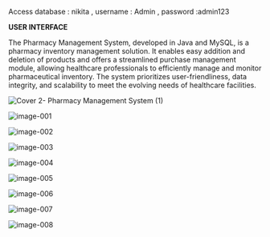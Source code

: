 Access database : nikita , username : Admin , password :admin123

**USER INTERFACE**

The Pharmacy Management System, developed in Java and MySQL, is a pharmacy inventory management solution. It enables easy addition and deletion of products and offers a streamlined purchase management module, allowing healthcare professionals to efficiently manage and monitor pharmaceutical inventory. The system prioritizes user-friendliness, data integrity, and scalability to meet the evolving needs of healthcare facilities.

![Cover 2- Pharmacy Management System (1)](https://github.com/nikisambari/medical-mgt-system/assets/51022485/889f368d-497c-4dd4-b784-b3b6a75d037d)

![image-001](https://github.com/nikisambari/medical-mgt-system/assets/51022485/7e35b89e-923b-4708-b698-11bdc677dd14)

![image-002](https://github.com/nikisambari/medical-mgt-system/assets/51022485/de391a9a-1cab-4b37-9c57-b1b53d7d0748)

![image-003](https://github.com/nikisambari/medical-mgt-system/assets/51022485/b00ad063-23d7-4c49-825d-aec73bd0d6c5)

![image-004](https://github.com/nikisambari/medical-mgt-system/assets/51022485/e7a554d0-7f8e-442e-963d-e65d981d752d)

![image-005](https://github.com/nikisambari/medical-mgt-system/assets/51022485/5e48f5c5-83ce-45a8-910f-5fe0d33efac2)

![image-006](https://github.com/nikisambari/medical-mgt-system/assets/51022485/c5bf6fc6-2cd6-495a-b22e-92c0a6e3cdf9)

![image-007](https://github.com/nikisambari/medical-mgt-system/assets/51022485/a307355f-6b34-4d77-b889-022acb519e79)

![image-008](https://github.com/nikisambari/medical-mgt-system/assets/51022485/52e9c879-b67f-4354-b026-81a6d8a4638b)
